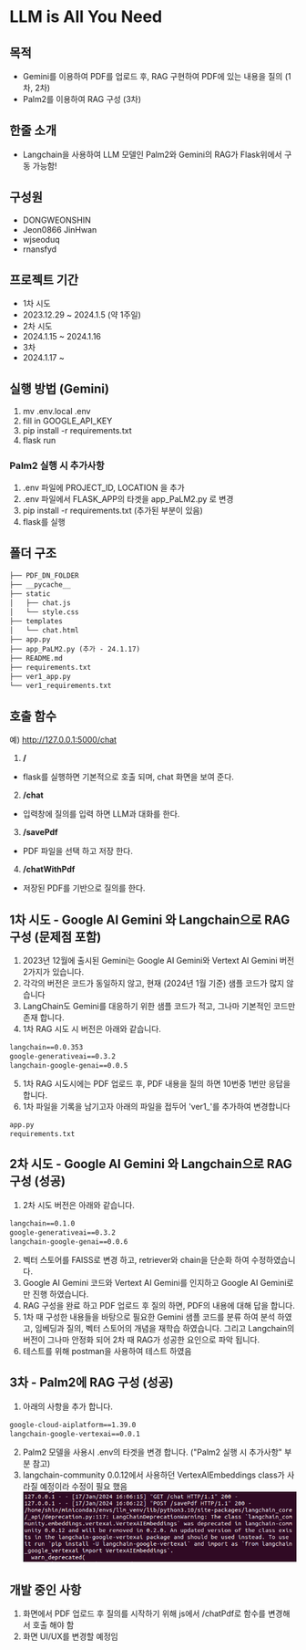 # LLM is All You Need

## 목적
- Gemini를 이용하여 PDF를 업로드 후, RAG 구현하여 PDF에 있는 내용을 질의 (1차, 2차)
- Palm2를 이용하여 RAG 구성 (3차)



## 한줄 소개
- Langchain을 사용하여 LLM 모델인 Palm2와 Gemini의 RAG가 Flask위에서 구동 가능함!



## 구성원
- DONGWEONSHIN
- Jeon0866 JinHwan
- wjseoduq
- rnansfyd


## 프로젝트 기간
- 1차 시도
- 2023.12.29 ~ 2024.1.5 (약 1주일)
- 2차 시도
- 2024.1.15 ~ 2024.1.16
- 3차
- 2024.1.17 ~



## 실행 방법 (Gemini)
1. mv .env.local .env
2. fill in GOOGLE_API_KEY
3. pip install -r requirements.txt
4. flask run



### Palm2 실행 시 추가사항
1. .env 파일에 PROJECT_ID, LOCATION 을 추가
2. .env 파일에서 FLASK_APP의 타겟을 app_PaLM2.py 로 변경
3. pip install -r requirements.txt (추가된 부분이 있음)
4. flask를 실행



## 폴더 구조
```
├── PDF_DN_FOLDER
├── __pycache__
├── static
│   ├── chat.js
│   └── style.css
├── templates
│   └── chat.html
├── app.py
├── app_PaLM2.py (추가 - 24.1.17)
├── README.md
├── requirements.txt
├── ver1_app.py
└── ver1_requirements.txt
```



## 호출 함수
예) http://127.0.0.1:5000/chat
1. **/**
- flask를 실행하면 기본적으로 호출 되며, chat 화면을 보여 준다.
2. **/chat**
- 입력창에 질의를 입력 하면 LLM과 대화를 한다.
3. **/savePdf**
- PDF 파일을 선택 하고 저장 한다.
4. **/chatWithPdf**
- 저장된 PDF를 기반으로 질의를 한다.



## 1차 시도 - Google AI Gemini 와 Langchain으로 RAG 구성 (문제점 포함)
1. 2023년 12월에 출시된 Gemini는 Google AI Gemini와 Vertext AI Gemini 버전 2가지가 있습니다.
2. 각각의 버전은 코드가 동일하지 않고, 현재 (2024년 1월 기준) 샘플 코드가 많지 않습니다
3. LangChain도 Gemini를 대응하기 위한 샘플 코드가 적고, 그나마 기본적인 코드만 존재 합니다.
4. 1차 RAG 시도 시 버전은 아래와 같습니다.
```
langchain==0.0.353
google-generativeai==0.3.2
langchain-google-genai==0.0.5
```
5. 1차 RAG 시도시에는 PDF 업로드 후, PDF 내용을 질의 하면 10번중 1번만 응답을 합니다.
6. 1차 파일을 기록을 남기고자 아래의 파일을 접두어 'ver1_'를 추가하여 변경합니다
```
app.py
requirements.txt
```


## 2차 시도 - Google AI Gemini 와 Langchain으로 RAG 구성 (성공)
1. 2차 시도 버전은 아래와 같습니다.
```
langchain==0.1.0
google-generativeai==0.3.2
langchain-google-genai==0.0.6
```
2. 벡터 스토어를 FAISS로 변경 하고, retriever와 chain을 단순화 하여 수정하였습니다.
3. Google AI Gemini 코드와 Vertext AI Gemini를 인지하고 Google AI Gemini로만 진행 하였습니다.
4. RAG 구성을 완료 하고 PDF 업로드 후 질의 하면, PDF의 내용에 대해 답을 합니다.
5. 1차 때 구성한 내용들을 바탕으로 필요한 Gemini 샘플 코드를 분류 하여 분석 하였고, 임베딩과 질의, 벡터 스토어의 개념을 재학습 하였습니다. 그리고 Langchain의 버전이 그나마 안정화 되어 2차 때 RAG가 성공한 요인으로 파악 됩니다.
6. 테스트를 위해 postman을 사용하여 테스트 하였음



## 3차 - Palm2에 RAG 구성 (성공)
1. 아래의 사항을 추가 합니다.
```
google-cloud-aiplatform==1.39.0
langchain-google-vertexai==0.0.1
```
2. Palm2 모델을 사용시 .env의 타겟을 변경 합니다. ("Palm2 실행 시 추가사항" 부분 참고)
3. langchain-community 0.0.12에서 사용하던 VertexAIEmbeddings class가 사라질 예정이라 수정이 필요 했음
![VertexAIEmbeddings](IMG/warning_2024-01-17_16-07-10.png)




## 개발 중인 사항
1. 화면에서 PDF 업로드 후 질의를 시작하기 위해 js에서 /chatPdf로 함수를 변경해서 호출 해야 함
2. 화면 UI/UX를 변경할 예정임







